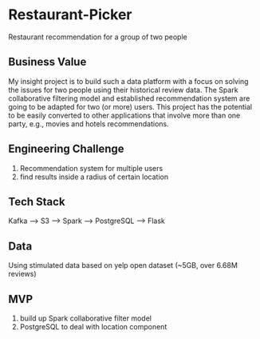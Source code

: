 # Restaurant-Picker
Restaurant recommendation for a group of two people


## Business Value
My insight project is to build such a data platform with a focus on solving the issues for two people using their historical review data.  The Spark collaborative filtering model and established recommendation system are going to be adapted for two (or more) users. This project has the potential to be easily converted to other applications that involve more than one party, e.g., movies and hotels recommendations.


## Engineering Challenge
1. Recommendation system for multiple users
2. find results inside a radius of certain location


## Tech Stack
Kafka --> S3 --> Spark --> PostgreSQL --> Flask


## Data
Using stimulated data based on yelp open dataset (~5GB, over 6.68M reviews)


## MVP
1. build up Spark collaborative filter model
2. PostgreSQL to deal with location component
